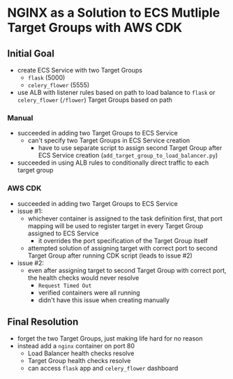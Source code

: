 # NGINX as a Solution to ECS Mutliple Target Groups with AWS CDK

## Initial Goal

- create ECS Service with two Target Groups
  - `flask` (5000)
  - `celery_flower` (5555)
- use ALB with listener rules based on path to load balance to `flask` or `celery_flower` (`/flower`) Target Groups based on path

### Manual

- succeeded in adding two Target Groups to ECS Service
  - can't specify two Target Groups in ECS Service creation
    - have to use separate script to assign second Target Group after ECS Service creation (`add_target_group_to_load_balancer.py`)
- succeeded in using ALB rules to conditionally direct traffic to each target group

### AWS CDK

- succeeded in adding two Target Groups to ECS Service
- issue #1:
  - whichever container is assigned to the task definition first, that port mapping will be used to register target in every Target Group assigned to ECS Service
    - it overrides the port specification of the Target Group itself
  - attempted solution of assigning target with correct port to second Target Group after running CDK script (leads to issue #2)
- issue #2:
  - even after assigning target to second Target Group with correct port, the health checks would never resolve
    - `Request Timed Out`
    - verified containers were all running
    - didn't have this issue when creating manually

## Final Resolution

- forget the two Target Groups, just making life hard for no reason
- instead add a `nginx` container on port 80
  - Load Balancer health checks resolve
  - Target Group health checks resolve
  - can access `flask` app and `celery_flower` dashboard
